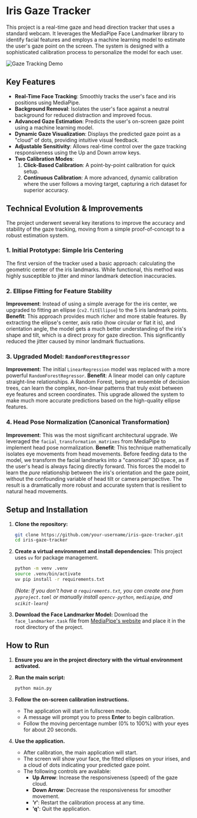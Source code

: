 # Iris Gaze Tracker

This project is a real-time gaze and head direction tracker that uses a standard webcam. It leverages the MediaPipe Face Landmarker library to identify facial features and employs a machine learning model to estimate the user's gaze point on the screen. The system is designed with a sophisticated calibration process to personalize the model for each user.

![Gaze Tracking Demo](https://youtu.be/O_dZVA1TVNI)

## Key Features

- **Real-Time Face Tracking**: Smoothly tracks the user's face and iris positions using MediaPipe.
- **Background Removal**: Isolates the user's face against a neutral background for reduced distraction and improved focus.
- **Advanced Gaze Estimation**: Predicts the user's on-screen gaze point using a machine learning model.
- **Dynamic Gaze Visualization**: Displays the predicted gaze point as a "cloud" of dots, providing intuitive visual feedback.
- **Adjustable Sensitivity**: Allows real-time control over the gaze tracking responsiveness using the Up and Down arrow keys.
- **Two Calibration Modes**:
    1.  **Click-Based Calibration**: A point-by-point calibration for quick setup.
    2.  **Continuous Calibration**: A more advanced, dynamic calibration where the user follows a moving target, capturing a rich dataset for superior accuracy.

## Technical Evolution & Improvements

The project underwent several key iterations to improve the accuracy and stability of the gaze tracking, moving from a simple proof-of-concept to a robust estimation system.

### 1. Initial Prototype: Simple Iris Centering
The first version of the tracker used a basic approach: calculating the geometric center of the iris landmarks. While functional, this method was highly susceptible to jitter and minor landmark detection inaccuracies.

### 2. Ellipse Fitting for Feature Stability
**Improvement**: Instead of using a simple average for the iris center, we upgraded to fitting an ellipse (`cv2.fitEllipse`) to the 5 iris landmark points.
**Benefit**: This approach provides much richer and more stable features. By extracting the ellipse's center, axis ratio (how circular or flat it is), and orientation angle, the model gets a much better understanding of the iris's shape and tilt, which is a direct proxy for gaze direction. This significantly reduced the jitter caused by minor landmark fluctuations.

### 3. Upgraded Model: `RandomForestRegressor`
**Improvement**: The initial `LinearRegression` model was replaced with a more powerful `RandomForestRegressor`.
**Benefit**: A linear model can only capture straight-line relationships. A Random Forest, being an ensemble of decision trees, can learn the complex, non-linear patterns that truly exist between eye features and screen coordinates. This upgrade allowed the system to make much more accurate predictions based on the high-quality ellipse features.

### 4. Head Pose Normalization (Canonical Transformation)
**Improvement**: This was the most significant architectural upgrade. We leveraged the `facial_transformation_matrixes` from MediaPipe to implement head pose normalization.
**Benefit**: This technique mathematically isolates eye movements from head movements. Before feeding data to the model, we transform the facial landmarks into a "canonical" 3D space, as if the user's head is always facing directly forward. This forces the model to learn the *pure* relationship between the iris's orientation and the gaze point, without the confounding variable of head tilt or camera perspective. The result is a dramatically more robust and accurate system that is resilient to natural head movements.

## Setup and Installation

1.  **Clone the repository:**
    ```bash
    git clone https://github.com/your-username/iris-gaze-tracker.git
    cd iris-gaze-tracker
    ```

2.  **Create a virtual environment and install dependencies:**
    This project uses `uv` for package management.
    ```bash
    python -m venv .venv
    source .venv/bin/activate
    uv pip install -r requirements.txt
    ```
    *(Note: If you don't have a `requirements.txt`, you can create one from `pyproject.toml` or manually install `opencv-python`, `mediapipe`, and `scikit-learn`)*

3.  **Download the Face Landmarker Model:**
    Download the `face_landmarker.task` file from [MediaPipe's website](https://developers.google.com/mediapipe/solutions/vision/face_landmarker/index#models) and place it in the root directory of the project.

## How to Run

1.  **Ensure you are in the project directory with the virtual environment activated.**

2.  **Run the main script:**
    ```bash
    python main.py
    ```

3.  **Follow the on-screen calibration instructions.**
    - The application will start in fullscreen mode.
    - A message will prompt you to press **Enter** to begin calibration.
    - Follow the moving percentage number (0% to 100%) with your eyes for about 20 seconds.

4.  **Use the application.**
    - After calibration, the main application will start.
    - The screen will show your face, the fitted ellipses on your irises, and a cloud of dots indicating your predicted gaze point.
    - The following controls are available:
        - **Up Arrow**: Increase the responsiveness (speed) of the gaze cloud.
        - **Down Arrow**: Decrease the responsiveness for smoother movement.
        - **'r'**: Restart the calibration process at any time.
        - **'q'**: Quit the application.

